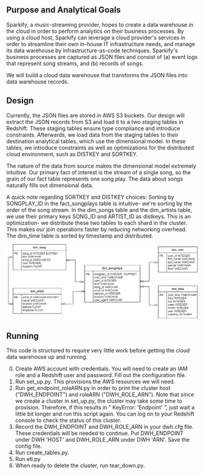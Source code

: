 ## Purpose and Analytical Goals

Sparkify, a music-streaming provider, hopes to create a data warehouse in the cloud in order to perform analytics on their business processes. By using a cloud host, Sparkify can leverage a cloud provider's services in order to streamline their own in-house IT infrastructure needs, and manage its data warehouse by infrastructure-as-code techniques. Sparkify's business processes are captured as JSON files and consist of (a) event logs that represent song streams, and (b) records of songs. 

We will build a cloud data warehouse that transforms the JSON files into data warehouse records. 


## Design

Currently, the JSON files are stored in AWS S3 buckets. Our design will extract the JSON records from S3 and load it to a two staging tables in Redshift. These staging tables ensure type compliance and introduce constraints. Afterwards, we load data from the staging tables to their destination analytical tables, which use the dimensional model. In these tables, we introduce constraints as well as optimizations for the distributed cloud environment, such as DISTKEY and SORTKEY. 

The nature of the data from source makes the dimensional model extremely intuitive. Our primary fact of interest is the stream of a single song, so the grain of our fact table represents one song play. The data about songs naturally fills out dimensional data.

A quick note regarding SORTKEY and DISTKEY choices:
Sorting by SONGPLAY_ID in the fact_songplays table is intuitive- we're sorting by the order of the song stream.
In the dim_songs table and the dim_artists table, we use their primary keys SONG_ID and ARTIST_ID as distkeys. This is an optimization- we distribute these two tables to each shard in the cluster. This makes our join operations faster by reducing networking overhead. 
The dim_time table is sorted by timestamp and distributed.

![image](cloud_DW.png)


## Running
This code is structured to require very little work before getting the cloud data warehouse up and running.

0. Create AWS account with credentials. You will need to create an IAM role and a Redshift user and password. Fill out the configuration file. 
1. Run set_up.py. This provisions the AWS resources we will need. 
2. Run get_endpoint_roleARN.py in order to print the cluster host ("DWH_ENDPOINT") and roleARN ("DWH_ROLE_ARN"). Note that since we create a cluster in set_up.py, the cluster may take some time to provision. Therefore, if this results in " KeyError: 'Endpoint' ", just wait a little bit longer and run this script again. You can log on to your Redshift console to check the status of this cluster. 
3. Record the DWH_ENDPOINT and DWH_ROLE_ARN in your dwh.cfg file. These credentials will be needed to continue. Put DWH_ENDPOINT under DWH 'HOST' and DWH_ROLE_ARN under DWH 'ARN'. Save the config file.
4. Run create_tables.py. 
5. Run etl.py
6. When ready to delete the cluster, run tear_down.py.
